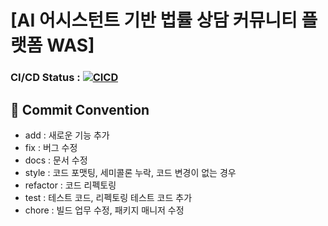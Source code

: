 # [AI 어시스턴트 기반 법률 상담 커뮤니티 플랫폼 WAS]
### CI/CD Status : [![CICD](https://github.com/kit-se-capstone2/capstone2_BE_WAS/actions/workflows/main.yml/badge.svg)](https://github.com/kit-se-capstone2/capstone2_BE_WAS/actions/workflows/main.yml)


## :construction: Commit Convention
- add : 새로운 기능 추가
- fix : 버그 수정
- docs : 문서 수정
- style : 코드 포맷팅, 세미콜론 누락, 코드 변경이 없는 경우
- refactor : 코드 리펙토링
- test : 테스트 코드, 리펙토링 테스트 코드 추가
- chore : 빌드 업무 수정, 패키지 매니저 수정
